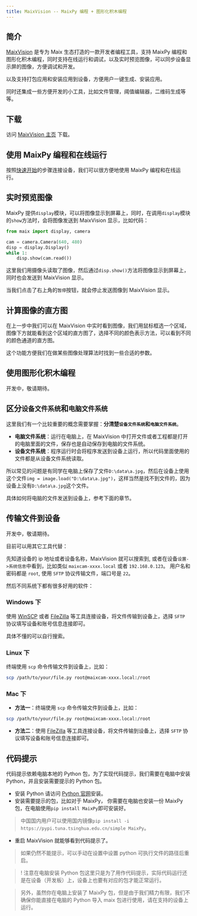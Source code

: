 ```yaml
---
title: MaixVision -- MaixPy 编程 + 图形化积木编程
---
```



## 简介

[MaixVision](https://wiki.sipeed.com/maixvision) 是专为 Maix 生态打造的一款开发者编程工具，支持 MaixPy 编程和图形化积木编程，同时支持在线运行和调试，以及实时预览图像，可以同步设备显示屏的图像，方便调试和开发。

以及支持打包应用和安装应用到设备，方便用户一键生成、安装应用。

同时还集成一些方便开发的小工具，比如文件管理，阈值编辑器，二维码生成等等。

## 下载

访问 [MaixVision 主页](https://wiki.sipeed.com/maixvision) 下载。


## 使用 MaixPy 编程和在线运行

按照[快速开始](../README.md)的步骤连接设备，我们可以很方便地使用 MaixPy 编程和在线运行。

## 实时预览图像

MaixPy 提供`display`模块，可以将图像显示到屏幕上，同时，在调用`display`模块的`show`方法时，会将图像发送到 MaixVision 显示，比如代码：
```python
from maix import display, camera

cam = camera.Camera(640, 480)
disp = display.Display()
while 1:
    disp.show(cam.read())
```

这里我们用摄像头读取了图像，然后通过`disp.show()`方法将图像显示到屏幕上，同时也会发送到 MaixVision 显示。

当我们点击了右上角的`暂停`按钮，就会停止发送图像到 MaixVision 显示。



## 计算图像的直方图

在上一步中我们可以在 MaixVision 中实时看到图像，我们用鼠标框选一个区域，图像下方就能看到这个区域的直方图了，选择不同的颜色表示方法，可以看到不同的颜色通道的直方图。

这个功能方便我们在做某些图像处理算法时找到一些合适的参数。


## 使用图形化积木编程

开发中，敬请期待。


## 区分`设备文件系统`和`电脑文件系统`

这里我们有一个比较重要的概念需要掌握：**分清楚`设备文件系统`和`电脑文件系统`**。
* **电脑文件系统**：运行在电脑上，在 MaixVision 中打开文件或者工程都是打开的电脑里面的文件，保存也是自动保存到电脑的文件系统。
* **设备文件系统**：程序运行时会将程序发送到设备上运行，所以代码里面使用的文件都是从设备文件系统读取。

所以常见的问题是有同学在电脑上保存了文件`D:\data\a.jpg`，然后在设备上使用这个文件`img = image.load("D:\data\a.jpg")`，这样当然是找不到文件的，因为设备上没有`D:\data\a.jpg`这个文件。

具体如何将电脑的文件发送到设备上，参考下面的章节。


## 传输文件到设备

开发中，敬请期待。

目前可以用其它工具代替：

先知道设备的 ip 地址或者设备名称，MaixVision 就可以搜索到, 或者在设备`设置->系统信息`中看到，比如类似 `maixcam-xxxx.local` 或者 `192.168.0.123`。
用户名和密码都是 `root`, 使用 `SFTP` 协议传输文件，端口号是 `22`。

然后不同系统下都有很多好用的软件：

### Windows 下

使用 [WinSCP](https://winscp.net/eng/index.php) 或者 [FileZilla](https://filezilla-project.org/) 等工具连接设备，将文件传输到设备上，选择 `SFTP` 协议填写设备和账号信息连接即可。

具体不懂的可以自行搜索。

### Linux 下

终端使用 `scp` 命令传输文件到设备上，比如：

```bash
scp /path/to/your/file.py root@maixcam-xxxx.local:/root
```

### Mac 下

* **方法一**：终端使用 `scp` 命令传输文件到设备上，比如：
```bash
scp /path/to/your/file.py root@maixcam-xxxx.local:/root
```

* **方法二**：使用 [FileZilla](https://filezilla-project.org/) 等工具连接设备，将文件传输到设备上，选择 `SFTP` 协议填写设备和账号信息连接即可。


## 代码提示


代码提示依赖电脑本地的 Python 包，为了实现代码提示，我们需要在电脑中安装 Python，并且安装需要提示的 Python 包。

* 安装 Python 请访问 [Python 官网](https://python.org/)安装。
* 安装需要提示的包，比如对于 MaixPy， 你需要在电脑也安装一份 MaixPy 包，在电脑使用`pip install MaixPy`即可安装好。
> 中国国内用户可以使用国内镜像`pip install -i https://pypi.tuna.tsinghua.edu.cn/simple MaixPy`。
* 重启 MaixVision 就能够看到代码提示了。
> 如果仍然不能提示，可以手动在设置中设置 python 可执行文件的路径后重启。

>! 注意在电脑安装 Python 包这里只是为了用作代码提示，实际代码运行还是在设备（开发板）上，设备上也要有对应的包才能正常运行。


> 另外，虽然你在电脑上安装了 MaixPy 包，但是由于我们精力有限，我们不确保你能直接在电脑的 Python 导入 maix 包进行使用，请在支持的设备上运行。




